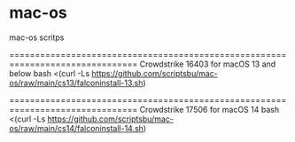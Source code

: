 # mac-os
mac-os scritps

===============================================================================
Crowdstrike 16403 for macOS 13 and below
bash <(curl -Ls https://github.com/scriptsbu/mac-os/raw/main/cs13/falconinstall-13.sh)

===============================================================================
Crowdstrike 17506 for macOS 14
bash <(curl -Ls https://github.com/scriptsbu/mac-os/raw/main/cs14/falconinstall-14.sh)
